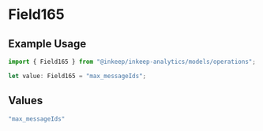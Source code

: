 # Field165

## Example Usage

```typescript
import { Field165 } from "@inkeep/inkeep-analytics/models/operations";

let value: Field165 = "max_messageIds";
```

## Values

```typescript
"max_messageIds"
```